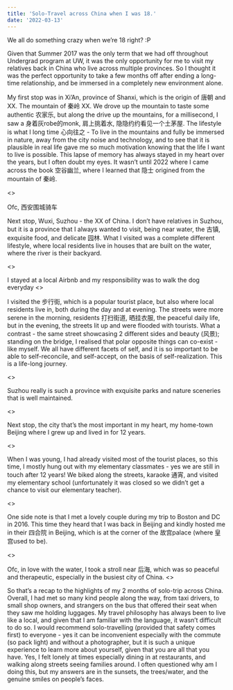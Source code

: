 ```yaml
---
title: 'Solo-Travel across China when I was 18.'
date: '2022-03-13'
---
```


We all do something crazy when we’re 18 right? :P 

Given that Summer 2017 was the only term that we had off throughout Undergrad program at UW, it was the only opportunity for me to visit my relatives back in China who live across multiple provinces. So I thought it was the perfect opportunity to take a few months off after ending a long-time relationship, and be immersed in a completely new environment alone.

My first stop was in Xi’An, province of Shanxi, which is the origin of 唐朝 and XX. The mountain of 秦岭 XX. We drove up the mountain to taste some authentic 农家乐, but along the drive up the mountains, for a millisecond, I saw a 身着灰robe的monk, 肩上挑着水, 隐隐约约看见一个土茅屋. The lifestyle is what I long time 心向往之 - To live in the mountains and fully be immersed in nature, away from the city noise and technology, and to see that it is plausible in real life gave me so much motivation knowing that the life I want to live is possible. This lapse of memory has always stayed in my heart over the years, but I often doubt my eyes. It wasn’t until 2022 where I came across the book 空谷幽兰, where I learned that 隐士 origined from the mountain of 秦岭.

<<insert pics>>

Ofc, 西安围城骑车

Next stop, Wuxi, Suzhou - the XX of China. I don’t have relatives in Suzhou, but it is a province that I always wanted to visit, being near water, the 古镇, exquisite food, and delicate 园林. What I visited was a complete different lifestyle, where local residents live in houses that are built on the water, where the river is their backyard. 

<<insert general pics>>

I stayed at a local Airbnb and my responsibility was to walk the dog everyday 
<<insert dog pic>>

I visited the 步行街, which is a popular tourist place, but also where local residents live in, both during the day and at evening. The streets were more serene in the morning, residents 打扫街道, 晒挂衣服, the peaceful daily life, but in the evening, the streets lit up and were flooded with tourists. What a contrast - the same street showcasing 2 different sides and beauty (风景); standing on the bridge, I realised that polar opposite things can co-exist - like myself. We all have different facets of self, and it is so important to be able to self-reconcile, and self-accept, on the basis of self-realization. This is a life-long journey.

<<insert bridge pics>> 

Suzhou really is such a province with exquisite parks and nature sceneries that is well maintained.

<<insert pics of parks etc>>

Next stop, the city that’s the most important in my heart, my home-town Beijing where I grew up and lived in for 12 years.

<<insert general pics>>

When I was young, I had already visited most of the tourist places, so this time, I mostly hung out with my elementary classmates - yes we are still in touch after 12 years! We biked along the streets, karaoke 通宵, and visited my elementary school (unfortunately it was closed so we didn’t get a chance to visit our elementary teacher).

<<pics>>

One side note is that I met a lovely couple during my trip to Boston and DC in 2016. This time they heard that I was back in Beijing and kindly hosted me in their 四合院 in Beijing, which is at the corner of the 故宫palace (where 皇宫used to be). 

<<pics>>

Ofc, in love with the water, I took a stroll near 后海, which was so peaceful and therapeutic, especially in the busiest city of China. 
<<pics>>

So that’s a recap to the highlights of my 2 months of solo-trip across China. Overall, I had met so many kind people along the way, from taxi drivers, to small shop owners, and strangers on the bus that offered their seat when they saw me holding luggages. My travel philosophy has always been to live like a local, and given that I am familiar with the language, it wasn’t difficult to do so. I would recommend solo-travelling (provided that safety comes first) to everyone - yes it can be inconvenient especially with the commute (so pack light) and without a photographer, but it is such a unique experience to learn more about yourself, given that you are all that you have. Yes, I felt lonely at times especially dining in at restaurants, and walking along streets seeing families around. I often questioned why am I doing this, but my answers are in the sunsets, the trees/water, and the genuine smiles on people’s faces. 
